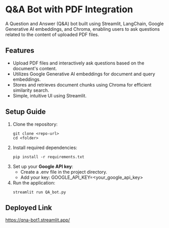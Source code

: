 # Q&A Bot with PDF Integration
A Question and Answer (Q&A) bot built using Streamlit, LangChain, Google Generative AI embeddings, and Chroma, enabling users to ask questions related to the content of uploaded PDF files.

## Features
- Upload PDF files and interactively ask questions based on the document's content.
- Utilizes Google Generative AI embeddings for document and query embeddings.
- Stores and retrieves document chunks using Chroma for efficient similarity search.
- Simple, intuitive UI using Streamlit.

## Setup Guide
1. Clone the repository:
   ```
   git clone <repo-url>
   cd <folder>
   ```
2. Install required dependencies:
   ```
   pip install -r requirements.txt
   ```
4. Set up your **Google API key**:
   - Create a .env file in the project directory.
   - Add your key: GOOGLE_API_KEY=<your_google_api_key>
5. Run the application:
   ```
   streamlit run QA_bot.py
   ```

## Deployed Link
https://qna-bot1.streamlit.app/
